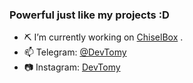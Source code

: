 ### Powerful just like my projects :D


- ⛏️ I’m currently working on [ChiselBox](https://github.com/DevTomy/ChiselBox) .
- 📫 Telegram: [@DevTomy](https://t.me/DevTomy) 
- 📷 Instagram: [DevTomy](https://instagram.com/DevTomy)
